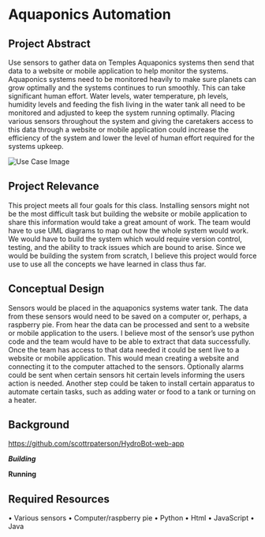 # Aquaponics Automation

## Project Abstract
Use sensors to gather data on Temples Aquaponics systems then send that data to a website or mobile application to help monitor the systems. Aquaponics systems need to be monitored heavily to make sure planets can grow optimally and the systems continues to run smoothly. This can take significant human effort. Water levels, water temperature, ph levels, humidity levels and feeding the fish living in the water tank all need to be monitored and adjusted to keep the system running optimally. Placing various sensors throughout the system and giving the caretakers access to this data through a website or mobile application could increase the efficiency of the system and lower the level of human effort required for the systems upkeep.

![Use Case Image](StellaOwl_PayStation.png)

## Project Relevance
This project meets all four goals for this class. Installing sensors might not be the most difficult task but building the website or mobile application to share this information would take a great amount of work. The team would have to use UML diagrams to map out how the whole system would work. We would have to build the system which would require version control, testing, and the ability to track issues which are bound to arise. Since we would be building the system from scratch, I believe this project would force use to use all the concepts we have learned in class thus far.

## Conceptual Design
Sensors would be placed in the aquaponics systems water tank. The data from these sensors would need to be saved on a computer or, perhaps, a raspberry pie. From hear the data can be processed and sent to a website or mobile application to the users. I believe most of the sensor’s use python code and the team would have to be able to extract that data successfully. Once the team has access to that data needed it could be sent live to a website or mobile application. This would mean creating a website and connecting it to the computer attached to the sensors. Optionally alarms could be sent when certain sensors hit certain levels informing the users action is needed. Another step could be taken to install certain apparatus to automate certain tasks, such as adding water or food to a tank or turning on a heater.

## Background
https://github.com/scottrpaterson/HydroBot-web-app

***Building***


**Running**


## Required Resources
•	Various sensors
•	Computer/raspberry pie
•	Python
•	Html
•	JavaScript
•	Java 
